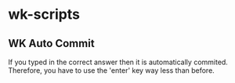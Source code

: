 # wk-scripts

## WK Auto Commit

If you typed in the correct answer then it is automatically commited. Therefore, you have to use the 'enter' key way less than before.
